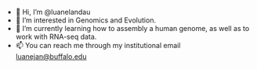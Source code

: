 - 👋 Hi, I’m @luanelandau
- 👀 I’m interested in Genomics and Evolution.
- 🌱 I’m currently learning how to assembly a human genome, as well as to work with RNA-seq data.
- 📫 You can reach me through my institutional email luanejan@buffalo.edu

<!---
luanelandau/luanelandau is a ✨ special ✨ repository because its `README.md` (this file) appears on your GitHub profile.
You can click the Preview link to take a look at your changes.
--->
